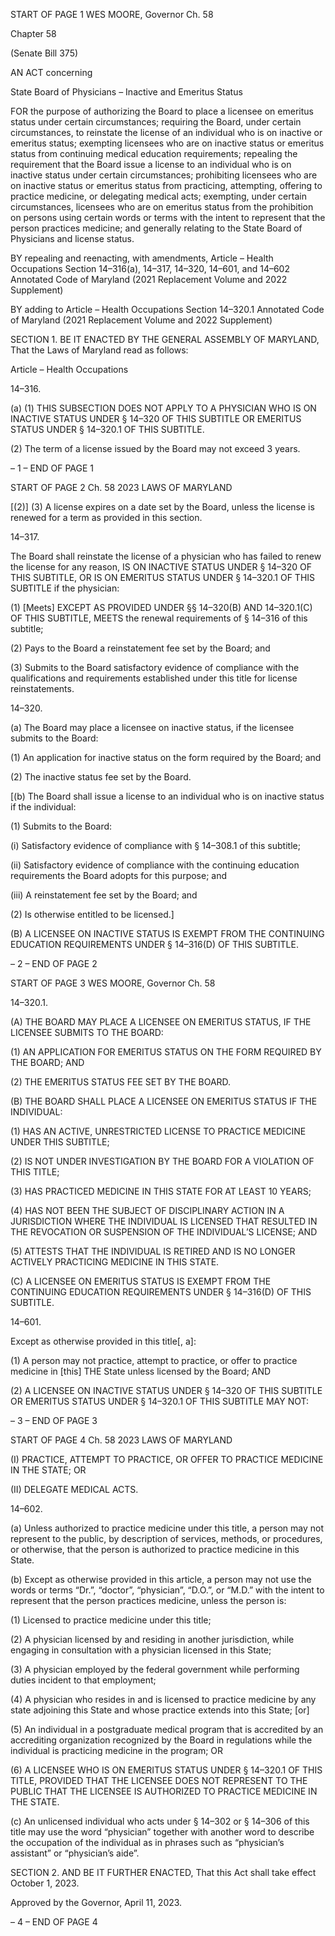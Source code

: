 START OF PAGE 1
WES MOORE, Governor Ch. 58

Chapter 58

(Senate Bill 375)

AN ACT concerning

State Board of Physicians – Inactive and Emeritus Status

FOR the purpose of authorizing the Board to place a licensee on emeritus status under
certain circumstances; requiring the Board, under certain circumstances, to
reinstate the license of an individual who is on inactive or emeritus status;
exempting licensees who are on inactive status or emeritus status from continuing
medical education requirements; repealing the requirement that the Board issue a
license to an individual who is on inactive status under certain circumstances;
prohibiting licensees who are on inactive status or emeritus status from practicing,
attempting, offering to practice medicine, or delegating medical acts; exempting,
under certain circumstances, licensees who are on emeritus status from the
prohibition on persons using certain words or terms with the intent to represent that
the person practices medicine; and generally relating to the State Board of
Physicians and license status.

BY repealing and reenacting, with amendments,
Article – Health Occupations
Section 14–316(a), 14–317, 14–320, 14–601, and 14–602
Annotated Code of Maryland
(2021 Replacement Volume and 2022 Supplement)

BY adding to
Article – Health Occupations
Section 14–320.1
Annotated Code of Maryland
(2021 Replacement Volume and 2022 Supplement)

SECTION 1. BE IT ENACTED BY THE GENERAL ASSEMBLY OF MARYLAND,
That the Laws of Maryland read as follows:

Article – Health Occupations

14–316.

(a) (1) THIS SUBSECTION DOES NOT APPLY TO A PHYSICIAN WHO IS ON
INACTIVE STATUS UNDER § 14–320 OF THIS SUBTITLE OR EMERITUS STATUS UNDER
§ 14–320.1 OF THIS SUBTITLE.

(2) The term of a license issued by the Board may not exceed 3 years.

– 1 –
END OF PAGE 1

START OF PAGE 2
Ch. 58 2023 LAWS OF MARYLAND

[(2)] (3) A license expires on a date set by the Board, unless the license is
renewed for a term as provided in this section.

14–317.

The Board shall reinstate the license of a physician who has failed to renew the
license for any reason, IS ON INACTIVE STATUS UNDER § 14–320 OF THIS SUBTITLE,
OR IS ON EMERITUS STATUS UNDER § 14–320.1 OF THIS SUBTITLE if the physician:

(1) [Meets] EXCEPT AS PROVIDED UNDER §§ 14–320(B) AND
14–320.1(C) OF THIS SUBTITLE, MEETS the renewal requirements of § 14–316 of this
subtitle;

(2) Pays to the Board a reinstatement fee set by the Board; and

(3) Submits to the Board satisfactory evidence of compliance with the
qualifications and requirements established under this title for license reinstatements.

14–320.

(a) The Board may place a licensee on inactive status, if the licensee submits to
the Board:

(1) An application for inactive status on the form required by the Board;
and

(2) The inactive status fee set by the Board.

[(b) The Board shall issue a license to an individual who is on inactive status if the
individual:

(1) Submits to the Board:

(i) Satisfactory evidence of compliance with § 14–308.1 of this
subtitle;

(ii) Satisfactory evidence of compliance with the continuing
education requirements the Board adopts for this purpose; and

(iii) A reinstatement fee set by the Board; and

(2) Is otherwise entitled to be licensed.]

(B) A LICENSEE ON INACTIVE STATUS IS EXEMPT FROM THE CONTINUING
EDUCATION REQUIREMENTS UNDER § 14–316(D) OF THIS SUBTITLE.

– 2 –
END OF PAGE 2

START OF PAGE 3
WES MOORE, Governor Ch. 58

14–320.1.

(A) THE BOARD MAY PLACE A LICENSEE ON EMERITUS STATUS, IF THE
LICENSEE SUBMITS TO THE BOARD:

(1) AN APPLICATION FOR EMERITUS STATUS ON THE FORM
REQUIRED BY THE BOARD; AND

(2) THE EMERITUS STATUS FEE SET BY THE BOARD.

(B) THE BOARD SHALL PLACE A LICENSEE ON EMERITUS STATUS IF THE
INDIVIDUAL:

(1) HAS AN ACTIVE, UNRESTRICTED LICENSE TO PRACTICE MEDICINE
UNDER THIS SUBTITLE;

(2) IS NOT UNDER INVESTIGATION BY THE BOARD FOR A VIOLATION
OF THIS TITLE;

(3) HAS PRACTICED MEDICINE IN THIS STATE FOR AT LEAST 10
YEARS;

(4) HAS NOT BEEN THE SUBJECT OF DISCIPLINARY ACTION IN A
JURISDICTION WHERE THE INDIVIDUAL IS LICENSED THAT RESULTED IN THE
REVOCATION OR SUSPENSION OF THE INDIVIDUAL’S LICENSE; AND

(5) ATTESTS THAT THE INDIVIDUAL IS RETIRED AND IS NO LONGER
ACTIVELY PRACTICING MEDICINE IN THIS STATE.

(C) A LICENSEE ON EMERITUS STATUS IS EXEMPT FROM THE CONTINUING
EDUCATION REQUIREMENTS UNDER § 14–316(D) OF THIS SUBTITLE.

14–601.

Except as otherwise provided in this title[, a]:

(1) A person may not practice, attempt to practice, or offer to practice
medicine in [this] THE State unless licensed by the Board; AND

(2) A LICENSEE ON INACTIVE STATUS UNDER § 14–320 OF THIS
SUBTITLE OR EMERITUS STATUS UNDER § 14–320.1 OF THIS SUBTITLE MAY NOT:

– 3 –
END OF PAGE 3

START OF PAGE 4
Ch. 58 2023 LAWS OF MARYLAND

(I) PRACTICE, ATTEMPT TO PRACTICE, OR OFFER TO PRACTICE
MEDICINE IN THE STATE; OR

(II) DELEGATE MEDICAL ACTS.

14–602.

(a) Unless authorized to practice medicine under this title, a person may not
represent to the public, by description of services, methods, or procedures, or otherwise,
that the person is authorized to practice medicine in this State.

(b) Except as otherwise provided in this article, a person may not use the words
or terms “Dr.”, “doctor”, “physician”, “D.O.”, or “M.D.” with the intent to represent that the
person practices medicine, unless the person is:

(1) Licensed to practice medicine under this title;

(2) A physician licensed by and residing in another jurisdiction, while
engaging in consultation with a physician licensed in this State;

(3) A physician employed by the federal government while performing
duties incident to that employment;

(4) A physician who resides in and is licensed to practice medicine by any
state adjoining this State and whose practice extends into this State; [or]

(5) An individual in a postgraduate medical program that is accredited by
an accrediting organization recognized by the Board in regulations while the individual is
practicing medicine in the program; OR

(6) A LICENSEE WHO IS ON EMERITUS STATUS UNDER § 14–320.1 OF
THIS TITLE, PROVIDED THAT THE LICENSEE DOES NOT REPRESENT TO THE PUBLIC
THAT THE LICENSEE IS AUTHORIZED TO PRACTICE MEDICINE IN THE STATE.

(c) An unlicensed individual who acts under § 14–302 or § 14–306 of this title may
use the word “physician” together with another word to describe the occupation of the
individual as in phrases such as “physician’s assistant” or “physician’s aide”.

SECTION 2. AND BE IT FURTHER ENACTED, That this Act shall take effect
October 1, 2023.

Approved by the Governor, April 11, 2023.

– 4 –
END OF PAGE 4